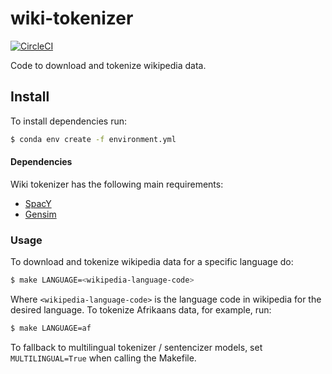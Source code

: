 # wiki-tokenizer

[![CircleCI](https://circleci.com/gh/tpimentelms/wiki-tokenizer.svg?style=svg)](https://circleci.com/gh/tpimentelms/wiki-tokenizer)

Code to download and tokenize wikipedia data.

## Install

To install dependencies run:
```bash
$ conda env create -f environment.yml
```

#### Dependencies

Wiki tokenizer has the following main requirements:

* [SpacY](https://spacy.io/)
* [Gensim](https://radimrehurek.com/gensim/)

### Usage

To download and tokenize wikipedia data for a specific language do:
```bash
$ make LANGUAGE=<wikipedia-language-code>
```
Where `<wikipedia-language-code>` is the language code in wikipedia for the desired language. To tokenize Afrikaans data, for example, run:
```bash
$ make LANGUAGE=af
```

To fallback to multilingual tokenizer / sentencizer models, set `MULTILINGUAL=True` when calling the Makefile.
